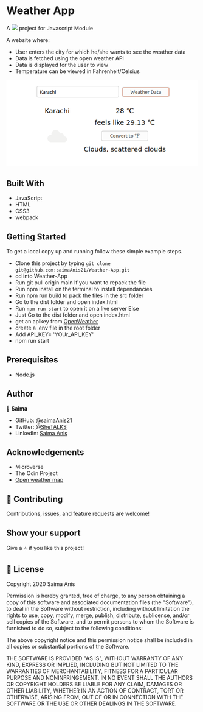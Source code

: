 # Weather App 

A  ![](https://img.shields.io/badge/Microverse-blueviolet)  project for Javascript Module

A website where: 
- User enters the city for which he/she wants to see the weather data
- Data is fetched using the open weather API
- Data is displayed for the user to view
- Temperature can be viewed in Fahrenheit/Celsius

![](weatherapp.png)

## Built With

- JavaScript
- HTML
- CSS3
- webpack


## Getting Started

To get a local copy up and running follow these simple example steps.

- Clone this project by typing ```git clone git@github.com:saimaAnis21/Weather-App.git```
- cd into Weather-App
- Run git pull origin main
If you want to repack the file
- Run npm install on the terminal to install dependancies
- Run npm run build to pack the files in the src folder
- Go to the dist folder and open index.html
- Run ```npm run start``` to open it on a live server
Else
- Just Go to the dist folder and open index.html
- get an apikey from [OpenWeather](https://openweathermap.org/)
- create a .env file in the root folder
- Add API_KEY= 'YOUr_API_KEY'
- npm run start

## Prerequisites

- Node.js

## Author

👤 **Saima**

- GitHub: [@saimaAnis21](https://github.com/saimaAnis21)
- Twitter: [@SheTALKS](https://twitter.com/SheTALKS6)
- LinkedIn: [Saima Anis](https://www.linkedin.com/in/saima-anis-3a07921b2/)

## Acknowledgements
- Microverse
- The Odin Project
- [Open weather map](https://openweathermap.org/)

## 🤝 Contributing

Contributions, issues, and feature requests are welcome!


## Show your support

Give a ⭐️ if you like this project!

## 📝 License

Copyright 2020 Saima Anis

Permission is hereby granted, free of charge, to any person obtaining a copy of this software and associated documentation files (the "Software"), to deal in the Software without restriction, including without limitation the rights to use, copy, modify, merge, publish, distribute, sublicense, and/or sell copies of the Software, and to permit persons to whom the Software is furnished to do so, subject to the following conditions:

The above copyright notice and this permission notice shall be included in all copies or substantial portions of the Software.

THE SOFTWARE IS PROVIDED "AS IS", WITHOUT WARRANTY OF ANY KIND, EXPRESS OR IMPLIED, INCLUDING BUT NOT LIMITED TO THE WARRANTIES OF MERCHANTABILITY, FITNESS FOR A PARTICULAR PURPOSE AND NONINFRINGEMENT. IN NO EVENT SHALL THE AUTHORS OR COPYRIGHT HOLDERS BE LIABLE FOR ANY CLAIM, DAMAGES OR OTHER LIABILITY, WHETHER IN AN ACTION OF CONTRACT, TORT OR OTHERWISE, ARISING FROM, OUT OF OR IN CONNECTION WITH THE SOFTWARE OR THE USE OR OTHER DEALINGS IN THE SOFTWARE.
